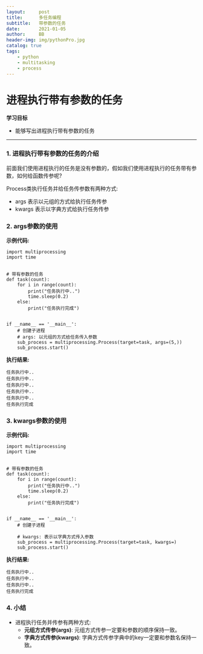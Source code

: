 ```yaml
---
layout:     post
title:      多任务编程
subtitle:   带参数的任务
date:       2021-01-05
author:     BB
header-img: img/pythonPro.jpg
catalog: true
tags:
    - python
    - multitasking
    - process
---
```




进程执行带有参数的任务
======================

**学习目标**

-   能够写出进程执行带有参数的任务

* * * * *

### 1. 进程执行带有参数的任务的介绍 

前面我们使用进程执行的任务是没有参数的，假如我们使用进程执行的任务带有参数，如何给函数传参呢?

Process类执行任务并给任务传参数有两种方式:

-   args 表示以元组的方式给执行任务传参
-   kwargs 表示以字典方式给执行任务传参

### 2. args参数的使用 

**示例代码:**

    import multiprocessing
    import time


    # 带有参数的任务
    def task(count):
        for i in range(count):
            print("任务执行中..")
            time.sleep(0.2)
        else:
            print("任务执行完成")


    if __name__ == '__main__':
        # 创建子进程
        # args: 以元组的方式给任务传入参数
        sub_process = multiprocessing.Process(target=task, args=(5,))
        sub_process.start()

**执行结果:**

    任务执行中..
    任务执行中..
    任务执行中..
    任务执行中..
    任务执行中..
    任务执行完成

### 3. kwargs参数的使用 

**示例代码:**

    import multiprocessing
    import time


    # 带有参数的任务
    def task(count):
        for i in range(count):
            print("任务执行中..")
            time.sleep(0.2)
        else:
            print("任务执行完成")


    if __name__ == '__main__':
        # 创建子进程

        # kwargs: 表示以字典方式传入参数
        sub_process = multiprocessing.Process(target=task, kwargs=)
        sub_process.start()

**执行结果:**

    任务执行中..
    任务执行中..
    任务执行中..
    任务执行完成

### 4. 小结 

-   进程执行任务并传参有两种方式:
    -   **元组方式传参(args)**: 元组方式传参一定要和参数的顺序保持一致。
    -   **字典方式传参(kwargs)**:
        字典方式传参字典中的key一定要和参数名保持一致。


